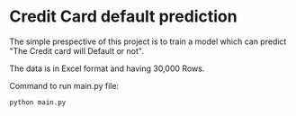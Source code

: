 # Credit Card default prediction 

The simple prespective of this project is to train a model which can predict "The Credit card will Default or not".

The data is in Excel format and having 30,000 Rows.

Command to run main.py file:

```python main.py```
